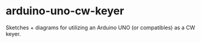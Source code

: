 # arduino-uno-cw-keyer
Sketches + diagrams for utilizing an Arduino UNO (or compatibles) as a CW keyer.
